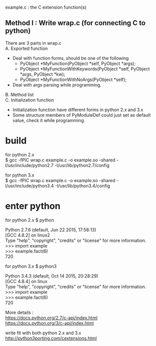 example.c : the C extension function(s)  
## Method I : Write wrap.c (for connecting C to python)  
There are 3 parts in wrap.c  
A. Exported function
  - Deal with function forms, should be one of the following
    - PyObject *MyFunction(PyObject *self, PyObject *args);
    - PyObject *MyFunctionWithKeywords(PyObject *self, PyObject *args, PyObject *kw);
    - PyObject *MyFunctionWithNoArgs(PyObject *self);  
  - Deal with args parsing while programming.  

B. Method list  
C. Initialization function  
  - Initialization function have different forms in python 2.x and 3.x  
  - Some structure members of PyModuleDef could just set as default value, check it while programming.

# build
for python 2.x  
$ gcc -fPIC wrap.c example.c -o example.so -shared  -I/usr/include/python2.7 -I/usr/lib/python2.7/config

for python 3.x  
$ gcc -fPIC wrap.c example.c -o example.so -shared  -I/usr/include/python3.4 -I/usr/lib/python3.4/config

# enter python
for python 2.x
$ python  

Python 2.7.6 (default, Jun 22 2015, 17:58:13)  
[GCC 4.8.2] on linux2  
Type "help", "copyright", "credits" or "license" for more information.  
\>>> import example  
\>>> example.fact(6)  
720

for python 3.x
$ python3  

Python 3.4.3 (default, Oct 14 2015, 20:28:29)  
[GCC 4.8.4] on linux  
Type "help", "copyright", "credits" or "license" for more information.  
\>>> import example  
\>>> example.fact(6)  
720

More details :  
https://docs.python.org/2.7/c-api/index.html  
https://docs.python.org/3/c-api/index.html  

write fit with both python 2.x and 3.x  
http://python3porting.com/cextensions.html
